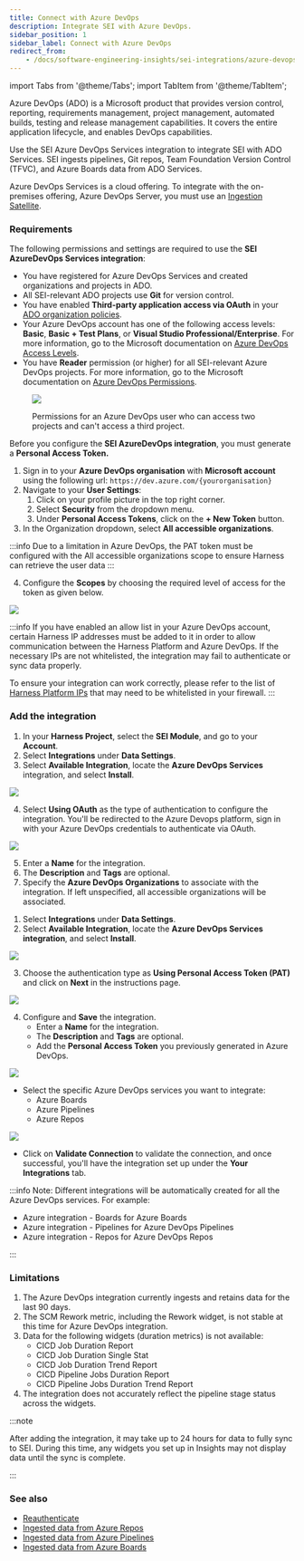 ```yaml
---
title: Connect with Azure DevOps
description: Integrate SEI with Azure DevOps.
sidebar_position: 1
sidebar_label: Connect with Azure DevOps
redirect_from:
    - /docs/software-engineering-insights/sei-integrations/azure-devops/sei-integration-azure-devops
---
```

import Tabs from '@theme/Tabs';
import TabItem from '@theme/TabItem';

Azure DevOps (ADO) is a Microsoft product that provides version control, reporting, requirements management, project management, automated builds, testing and release management capabilities. It covers the entire application lifecycle, and enables DevOps capabilities.

Use the SEI Azure DevOps Services integration to integrate SEI with ADO Services. SEI ingests pipelines, Git repos, Team Foundation Version Control (TFVC), and Azure Boards data from ADO Services.

Azure DevOps Services is a cloud offering. To integrate with the on-premises offering, Azure DevOps Server, you must use an [Ingestion Satellite](/docs/software-engineering-insights/setup-sei/sei-ingestion-satellite/satellite-overview).

### Requirements

The following permissions and settings are required to use the **SEI AzureDevOps Services integration**:

<Tabs>
   <TabItem value = "OAuth" label = "OAuth" default>

* You have registered for Azure DevOps Services and created organizations and projects in ADO.
* All SEI-relevant ADO projects use **Git** for version control.
* You have enabled **Third-party application access via OAuth** in your [ADO organization policies](https://learn.microsoft.com/en-us/azure/devops/organizations/accounts/change-application-access-policies?view=azure-devops).
* Your Azure DevOps account has one of the following access levels: **Basic**, **Basic + Test Plans**, or **Visual Studio Professional/Enterprise**. For more information, go to the Microsoft documentation on [Azure DevOps Access Levels](https://docs.microsoft.com/en-us/azure/devops/organizations/security/access-levels?view=azure-devops#supported-access-levels).
* You have **Reader** permission (or higher) for all SEI-relevant Azure DevOps projects. For more information, go to the Microsoft documentation on [Azure DevOps Permissions](https://docs.microsoft.com/en-us/azure/devops/organizations/security/permissions-access?view=azure-devops).

<figure>

![](../static/azure-devops-user-permissions.png)

<figcaption>Permissions for an Azure DevOps user who can access two projects and can't access a third project.</figcaption>
</figure>

</TabItem>

<TabItem value = "PAT" label = "Personal Access Token">

Before you configure the **SEI AzureDevOps integration**, you must generate a **Personal Access Token.**

1. Sign in to your **Azure DevOps organisation** with **Microsoft account** using the following url: `https://dev.azure.com/{yourorganisation}`
2. Navigate to your **User Settings**:
   1. Click on your profile picture in the top right corner.
   2. Select **Security** from the dropdown menu.
   3. Under **Personal Access Tokens**, click on the **+ New Token** button.
3. In the Organization dropdown, select **All accessible organizations**.

:::info
Due to a limitation in Azure DevOps, the PAT token must be configured with the All accessible organizations scope to ensure Harness can retrieve the user data
:::

4. Configure the **Scopes** by choosing the required level of access for the token as given below.

![](../static/ado-pat-permissions.avif)

</TabItem>
</Tabs>

:::info
If you have enabled an allow list in your Azure DevOps account, certain Harness IP addresses must be added to it in order to allow communication between the Harness Platform and Azure DevOps. If the necessary IPs are not whitelisted, the integration may fail to authenticate or sync data properly.

To ensure your integration can work correctly, please refer to the list of [Harness Platform IPs](/docs/platform/references/allowlist-harness-domains-and-ips) that may need to be whitelisted in your firewall.
:::

### Add the integration

<Tabs>
   <TabItem value = "OAuth" label = "OAuth" default>

1. In your **Harness Project**, select the **SEI Module**, and go to your **Account**.
2. Select **Integrations** under **Data Settings**.
3. Select **Available Integration**, locate the **Azure DevOps Services** integration, and select **Install**.

![](../static/sei-ado.png)

4. Select **Using OAuth** as the type of authentication to configure the integration. You'll be redirected to the Azure Devops platform, sign in with your Azure DevOps credentials to authenticate via OAuth.

![](../static/using-ado-oauth.png)

5. Enter a **Name** for the integration.
6. The **Description** and **Tags** are optional.
7. Specify the **Azure DevOps Organizations** to associate with the integration. If left unspecified, all accessible organizations will be associated.

</TabItem>
   <TabItem value = "PAT" label = "Personal Access Token">

1. Select **Integrations** under **Data Settings**.
2. Select **Available Integration**, locate the **Azure DevOps Services integration**, and select **Install**.

![](../static/sei-ado.png)

3. Choose the authentication type as **Using Personal Access Token (PAT)** and click on **Next** in the instructions page.

![](../static/sei-ado-pat.png)

4. Configure and **Save** the integration.
   * Enter a **Name** for the integration.
   * The **Description** and **Tags** are optional.
   * Add the **Personal Access Token** you previously generated in Azure DevOps.

![](../static/ado-add-pat.png)

   * Select the specific Azure DevOps services you want to integrate:
     * Azure Boards
     * Azure Pipelines
     * Azure Repos

![](../static/ado-services.png)

   * Click on **Validate Connection** to validate the connection, and once successful, you'll have the integration set up under the **Your Integrations** tab.

:::info
Note: Different integrations will be automatically created for all the Azure DevOps services. For example:

* Azure integration - Boards for Azure Boards
* Azure integration - Pipelines for Azure DevOps Pipelines
* Azure integration - Repos for Azure DevOps Repos

:::

</TabItem>
</Tabs>

### Limitations

1. The Azure DevOps integration currently ingests and retains data for the last 90 days.
2. The SCM Rework metric, including the Rework widget, is not stable at this time for Azure DevOps integration.
3. Data for the following widgets (duration metrics) is not available:
   * CICD Job Duration Report
   * CICD Job Duration Single Stat
   * CICD Job Duration Trend Report
   * CICD Pipeline Jobs Duration Report
   * CICD Pipeline Jobs Duration Trend Report
4. The integration does not accurately reflect the pipeline stage status across the widgets.

:::note

After adding the integration, it may take up to 24 hours for data to fully sync to SEI. During this time, any widgets you set up in Insights may not display data until the sync is complete.

:::

### See also

* [Reauthenticate](/docs/software-engineering-insights/setup-sei/configure-integrations/reauthenticate-integration)
* [Ingested data from Azure Repos](/docs/software-engineering-insights/setup-sei/configure-integrations/azure-devops/sei-azure-repos-datasheet)
* [Ingested data from Azure Pipelines](/docs/software-engineering-insights/setup-sei/configure-integrations/azure-devops/sei-azure-pipelines-datasheet)
* [Ingested data from Azure Boards](/docs/software-engineering-insights/setup-sei/configure-integrations/azure-devops/sei-azure-boards-datasheet)
